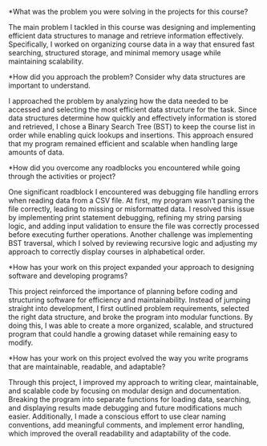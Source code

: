 *What was the problem you were solving in the projects for this course?

The main problem I tackled in this course was designing and implementing efficient data structures to manage and retrieve information effectively. Specifically, I worked on organizing course data in a way that ensured fast searching, structured storage, and minimal memory usage while maintaining scalability.

*How did you approach the problem? Consider why data structures are important to understand.

I approached the problem by analyzing how the data needed to be accessed and selecting the most efficient data structure for the task. Since data structures determine how quickly and effectively information is stored and retrieved, I chose a Binary Search Tree (BST) to keep the course list in order while enabling quick lookups and insertions. This approach ensured that my program remained efficient and scalable when handling large amounts of data.

*How did you overcome any roadblocks you encountered while going through the activities or project?

One significant roadblock I encountered was debugging file handling errors when reading data from a CSV file. At first, my program wasn’t parsing the file correctly, leading to missing or misformatted data. I resolved this issue by implementing print statement debugging, refining my string parsing logic, and adding input validation to ensure the file was correctly processed before executing further operations. Another challenge was implementing BST traversal, which I solved by reviewing recursive logic and adjusting my approach to correctly display courses in alphabetical order.

*How has your work on this project expanded your approach to designing software and developing programs?

This project reinforced the importance of planning before coding and structuring software for efficiency and maintainability. Instead of jumping straight into development, I first outlined problem requirements, selected the right data structure, and broke the program into modular functions. By doing this, I was able to create a more organized, scalable, and structured program that could handle a growing dataset while remaining easy to modify.

*How has your work on this project evolved the way you write programs that are maintainable, readable, and adaptable?

Through this project, I improved my approach to writing clear, maintainable, and scalable code by focusing on modular design and documentation. Breaking the program into separate functions for loading data, searching, and displaying results made debugging and future modifications much easier. Additionally, I made a conscious effort to use clear naming conventions, add meaningful comments, and implement error handling, which improved the overall readability and adaptability of the code.
